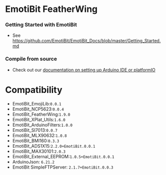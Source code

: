 # EmotiBit FeatherWing
### Getting Started with EmotiBit
  - See https://github.com/EmotiBit/EmotiBit_Docs/blob/master/Getting_Started.md

### Compile from source
- Check out our [documentation on setting up Arduino IDE or platformIO](https://github.com/EmotiBit/EmotiBit_Docs/blob/master/Keep_emotibit_up_to_date.md#keeping-emotibit-up-to-date)

# Compatibility
  - EmotiBit_EmojiLib:`0.0.1` 
  - EmotiBit_NCP5623:`0.0.4` 
  - EmotiBit_FeatherWing:`1.9.0` 
  - EmotiBit_XPlat_Utils:`1.6.0` 
  - EmotiBit_ArduinoFilters:`1.0.0` 
  - EmotiBit_SI7013:`0.0.7` 
  - EmotiBit_MLX90632:`1.0.8` 
  - EmotiBit_BMI160:`0.3.3` 
  - EmotiBit_ADS1X15:`2.2.0+EmotiBit.0.0.1` 
  - EmotiBit_MAX30101:`2.0.3` 
  - EmotiBit_External_EEPROM:`1.0.5+EmotiBit.0.0.1`
  - ArduinoJson: `6.21.2`
  - EmotiBit SimpleFTPServer: `2.1.7+EmotiBit.0.0.3`
